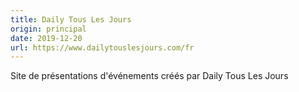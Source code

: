 ```yaml
---
title: Daily Tous Les Jours
origin: principal
date: 2019-12-20
url: https://www.dailytouslesjours.com/fr
---
```


Site de présentations d'événements créés par Daily Tous Les Jours

<!--more-->
